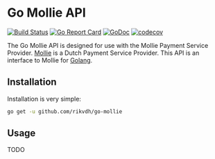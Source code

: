 Go Mollie API
=============

[![Build Status](https://travis-ci.org/rikvdh/go-mollie.svg?branch=master)](https://travis-ci.org/rikvdh/go-mollie)
[![Go Report Card](https://goreportcard.com/badge/github.com/rikvdh/go-mollie)](https://goreportcard.com/report/github.com/rikvdh/go-mollie)
[![GoDoc](https://godoc.org/github.com/rikvdh/go-mollie?status.svg)](https://godoc.org/github.com/rikvdh/go-mollie)
[![codecov](https://codecov.io/gh/rikvdh/go-mollie/branch/master/graph/badge.svg)](https://codecov.io/gh/rikvdh/go-mollie)

The Go Mollie API is designed for use with the Mollie Payment Service Provider.
[Mollie](http://www.mollie.nl) is a Dutch Payment Service Provider.
This API is an interface to Mollie for [Golang](http://www.golang.org).

Installation
------------

Installation is very simple:

```sh
go get -u github.com/rikvdh/go-mollie
```

Usage
-----
TODO